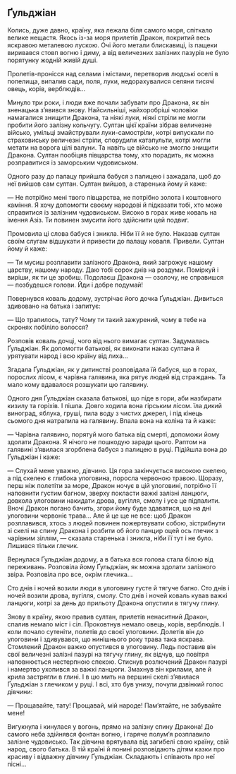 ## Ґульджіан

Колись, дуже давно, країну, яка лежала біля самого моря, спіткало велике нещастя.
Якось із-за моря прилетів Дракон, покритий весь яскравою металевою лускою.
Очі його метали блискавиці, із пащеки виривався стовп вогню і диму, а від величезних залізних пазурів не було порятунку жодній живій душі.

Пролетів-пронісся над селами і містами, перетворив людські оселі в попелища, випалив сади, поля, луки, недорахувалися селяни тисячі овець, корів, верблюдів...

Минуло три роки, і люди вже почали забувати про Дракона, як він зненацька з’явився знову.
Найсильніші, найхоробріші чоловіки намагалися знищити Дракона, та ніякі луки, ніякі стріли не могли пробити його залізну кольчугу.
Султан цієї країни зібрав величезне військо, умільці змайстрували луки-самостріли, котрі випускали по страховиську величезні стріли, спорудили катапульти, котрі могли метати на ворога цілі валуни.
Та навіть це військо не змогло знищити Дракона.
Султан пообіцяв півцарства тому, хто порадить, як можна розправитися із заморським чудовиськом.

Одного разу до палацу прийшла бабуся з палицею і зажадала, щоб до неї вийшов сам султан.
Султан вийшов, а старенька йому й каже:

— Не потрібно мені твого півцарства, не потрібно золота і коштовного каміння.
Я хочу допомогти своєму народові й підказати тобі, хто може справитися із залізним чудовиськом.
Високо в горах живе коваль на імення Азіз.
Ти повинен змусити його здійснити цей подвиг.

Промовила ці слова бабуся і зникла.
Ніби її й не було.
Наказав султан своїм слугам відшукати й привести до палацу коваля.
Привели.
Султан йому й каже:

— Ти мусиш розплавити залізного Дракона, який загрожує нашому царству, нашому народу.
Даю тобі сорок днів на роздуми.
Поміркуй і виріши, як ти це зробиш.
Подолаєш Дракона — озолочу, не справишся — позбудешся голови.
Йди і добре подумай!

Повернувся коваль додому, зустрічає його дочка Ґульджіан.
Дивиться здивовано на батька і запитує:

— Що трапилось, тату?
Чому ти такий зажурений, чому в тебе на скронях побіліло волосся?

Розповів коваль дочці, чого від нього вимагає султан.
Задумалась Ґульджіан.
Як допомогти батькові, як виконати наказ султана й урятувати народ і всю країну від лиха...

Згадала Ґульджіан, як у дитинстві розповідала їй бабуся, що в горах, порослих лісом, є чарівна галявина, яка рятує людей від страждань.
Та мало кому вдавалося розшукати цю галявину.

Одного дня Ґульджіан сказала батькові, що піде в гори, аби назбирати кизилу та горіхів.
І пішла.
Довго ходила вона гірським лісом.
їла дикий виноград, яблука, груші, пила воду з чистих джерел, і під кінець сьомого дня натрапила на галявину.
Впала вона на коліна та й каже:

— Чарівна галявино, порятуй мого батька від смерті, допоможи йому здолати Дракона.
Я нічого не пошкодую заради цього.
Раптом на галявині з’явилася згорблена бабуся з палицею в руці.
Підійшла вона до Ґульджіан і каже:

— Слухай мене уважно, дівчино.
Ця гора закінчується високою скелею, а під скелею є глибока улоговина, поросла червоною травою.
Щоразу, перш ніж полетіти за море, Дракон ночує в цій улоговині, потрібно її наповнити густим багном, зверху покласти важкі залізні ланцюги, довкола улоговини накидати дрова, вугілля, смолу і усе це підпалити.
Вночі Дракон погано бачить, згори йому буде здаватися, що на дні улоговини червоніє трава...
Але й це ще не все: щоб Дракон розплавився, хтось з людей повинен пожертвувати собою, зістрибнути зі скелі на спину Дракона і розбити об його панцир оцей ось глечик з чарівним зіллям, — сказала старенька і зникла, ніби її тут і не було.
Лишився тільки глечик.

Вернулася Ґульджіан додому, а в батька вся голова стала білою від переживань.
Розповіла йому Ґульджіан, як можна здолати залізного звіра.
Розповіла про все, окрім глечика...

Сто днів і ночей возили люди в улоговину густе й тягуче багно.
Сто днів і ночей возили дрова, вугілля, смолу.
Сто днів і ночей коваль кував важкі ланцюги, котрі за день до прильоту Дракона опустили в тягучу глину.

Знову в країну, якою правив султан, прилетів ненаситний Дракон, спалив немало міст і сіл.
Проковтнув немало овець, корів, верблюдів.
І коли почало сутеніти, полетів до своєї улоговини.
Долетів він до улоговини і здивувався, що нинішнього року трава така яскрава.
Стомлений Дракон важко опустився в улоговину.
Ледь поставив він свої величезні залізні пазурі на тягучу глину, як відчув, що повітря наповнюється нестерпною спекою.
Стиснув розлючений Дракон пазурі і намертво ухопився за важкі ланцюги.
Змахнув він крилами, але й крила застрягли в глині.
І в цю мить на вершині скелі з’явилася Ґульджіан з глечиком у руці.
І всі, хто був унизу, почули дзвінкий голос дівчини:

— Прощавайте, тату!
Прощавай, мій народе!
Пам’ятайте, не забувайте мене!

Вигукнула і кинулася у вогонь, прямо на залізну спину Дракона!
До самого неба здійнявся фонтан вогню, і гаряче полум’я розплавило залізне чудовисько.
Так дівчина врятувала від загибелі свою країну, свій народ, свого батька.
В тій країні й понині розповідають дітям казки про красиву і відважну дівчину Ґульджіан.
Складають і співають про неї пісні...

